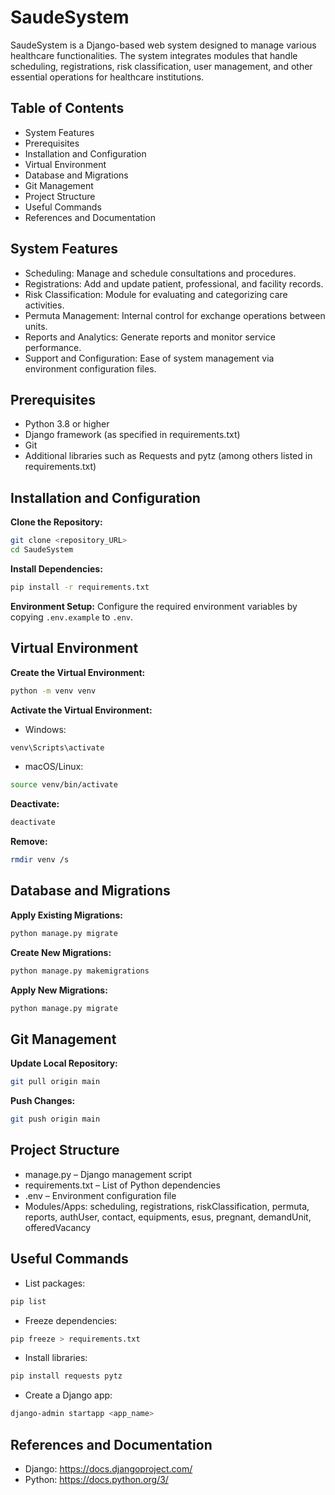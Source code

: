 # SaudeSystem

SaudeSystem is a Django-based web system designed to manage various healthcare functionalities. The system integrates modules that handle scheduling, registrations, risk classification, user management, and other essential operations for healthcare institutions.

## Table of Contents
- System Features
- Prerequisites
- Installation and Configuration
- Virtual Environment
- Database and Migrations
- Git Management
- Project Structure
- Useful Commands
- References and Documentation

## System Features
- Scheduling: Manage and schedule consultations and procedures.
- Registrations: Add and update patient, professional, and facility records.
- Risk Classification: Module for evaluating and categorizing care activities.
- Permuta Management: Internal control for exchange operations between units.
- Reports and Analytics: Generate reports and monitor service performance.
- Support and Configuration: Ease of system management via environment configuration files.

## Prerequisites
- Python 3.8 or higher
- Django framework (as specified in requirements.txt)
- Git
- Additional libraries such as Requests and pytz (among others listed in requirements.txt)

## Installation and Configuration
**Clone the Repository:**
```bash
git clone <repository_URL>
cd SaudeSystem
```
**Install Dependencies:**
```bash
pip install -r requirements.txt
```
**Environment Setup:**
Configure the required environment variables by copying `.env.example` to `.env`.

## Virtual Environment
**Create the Virtual Environment:**
```bash
python -m venv venv
```
**Activate the Virtual Environment:**
- Windows:
```bash
venv\Scripts\activate
```
- macOS/Linux:
```bash
source venv/bin/activate
```
**Deactivate:**
```bash
deactivate
```
**Remove:**
```bash
rmdir venv /s
```

## Database and Migrations
**Apply Existing Migrations:**
```bash
python manage.py migrate
```
**Create New Migrations:**
```bash
python manage.py makemigrations
```
**Apply New Migrations:**
```bash
python manage.py migrate
```

## Git Management
**Update Local Repository:**
```bash
git pull origin main
```
**Push Changes:**
```bash
git push origin main
```

## Project Structure
- manage.py – Django management script
- requirements.txt – List of Python dependencies
- .env – Environment configuration file
- Modules/Apps: scheduling, registrations, riskClassification, permuta, reports, authUser, contact, equipments, esus, pregnant, demandUnit, offeredVacancy

## Useful Commands
- List packages:
```bash
pip list
```
- Freeze dependencies:
```bash
pip freeze > requirements.txt
```
- Install libraries:
```bash
pip install requests pytz
```
- Create a Django app:
```bash
django-admin startapp <app_name>
```

## References and Documentation
- Django: https://docs.djangoproject.com/
- Python: https://docs.python.org/3/
